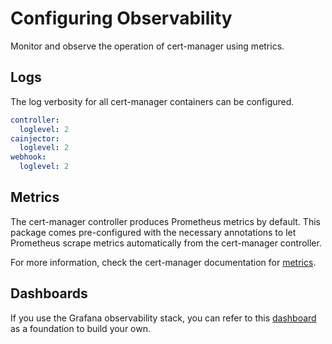 # Configuring Observability

Monitor and observe the operation of cert-manager using metrics.

## Logs

The log verbosity for all cert-manager containers can be configured.

```yaml
controller:
  loglevel: 2
cainjector:
  loglevel: 2
webhook:
  loglevel: 2
```

## Metrics

The cert-manager controller produces Prometheus metrics by default. This package comes pre-configured with the necessary annotations to let Prometheus scrape metrics automatically from the cert-manager controller.

For more information, check the cert-manager documentation for [metrics](https://cert-manager.io/docs/usage/prometheus-metrics).

## Dashboards

If you use the Grafana observability stack, you can refer to this [dashboard](https://gitlab.com/uneeq-oss/cert-manager-mixin/-/blob/master/dashboards/cert-manager.json) as a foundation to build your own.
